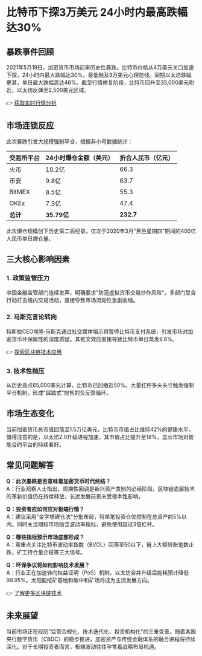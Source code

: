 # 比特币下探3万美元 24小时内最高跌幅达30%

## 暴跌事件回顾

2021年5月19日，加密货币市场迎来历史性暴跌。比特币价格从4万美元关口加速下探，24小时内最大跌幅达30%，最低触及3万美元心理防线。同期以太坊跌幅更甚，单日最大跌幅高达46%。截至行情修复阶段，比特币回升至35,000美元附近，以太坊反弹至2,500美元区域。

👉 [获取实时行情分析](https://bit.ly/okx_welcome)

## 市场连锁反应

此次暴跌引发大规模强制平仓，根据非小号数据统计：

| 交易所平台 | 24小时爆仓金额（美元） | 折合人民币（亿元） |
|------------|------------------------|--------------------|
| 火币       | 10.2亿                | 66.3              |
| 币安       | 9.8亿                 | 63.7              |
| BitMEX    | 8.5亿                 | 55.3              |
| OKEx      | 7.3亿                 | 47.4              |
| **总计**   | **35.79亿**           | **232.7**         |

此次爆仓规模创下历史第二高纪录，仅次于2020年3月"黑色星期四"期间的400亿人民币单日爆仓量。

## 三大核心影响因素

### 1. 政策监管压力
中国金融监管部门连续发声，明确要求"防范虚拟货币交易炒作风险"。多部门联合行动打击境内交易活动，直接导致市场流动性急剧收缩。

### 2. 马斯克言论转向
特斯拉CEO埃隆·马斯克通过社交媒体暗示将暂停比特币支付系统，引发市场对加密货币环保属性的深度质疑。其推文效应直接导致比特币单日蒸发8.6%。

👉 [探索区块链技术应用](https://bit.ly/okx_welcome)

### 3. 技术性抛压
从历史高点65,000美元计算，比特币已回撤近50%。大量杠杆多头头寸触发强制平仓机制，形成"踩踏式"抛售的负反馈循环。

## 市场生态变化

当前加密货币总市值回落至1.5万亿美元，比特币市值占比维持42%的健康水平。值得注意的是，以太坊2.0升级进程加速，其市值占比提升至18%，显示市场对智能合约平台的持续看好。

## 常见问题解答

**Q：此次暴跌是否意味着加密货币时代终结？**  
A：行业观察人士指出，周期性回调是新兴资产类别的必经阶段。区块链底层技术的革新价值仍在持续释放，长远发展前景未受根本性影响。

**Q：投资者应如何应对极端行情？**  
A：建议采用"金字塔建仓法"分批布局，将单笔投资仓位控制在总资产的5%以内。同时关注期权市场隐含波动率指标，避免使用超过3倍杠杆。

**Q：哪些指标预示市场底部形成？**  
A：需重点关注比特币波动率指数（BVOL）回落至50以下，链上大额转账笔数止跌，矿工持仓量企稳等三大信号。

**Q：环保争议将如何影响技术发展？**  
A：行业正在加速转向权益证明（PoS）机制，以太坊合并升级后能耗预计降低99.95%。太阳能挖矿基地和碳中和矿场将成为主流发展方向。

👉 [了解更多区块链技术](https://bit.ly/okx_welcome)

## 未来展望

当前市场正在经历"监管合规化、技术迭代化、投资机构化"的三重变革。随着各国央行数字货币（CBDC）的稳步推进，加密资产与传统金融体系的融合进程将持续深化。对于长期投资者而言，极端波动往往孕育着战略布局机遇。